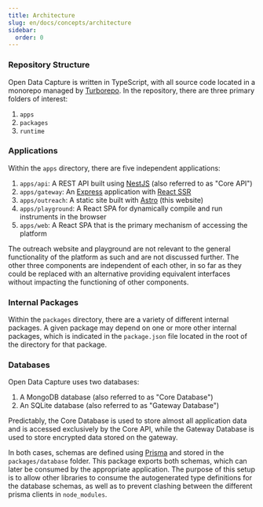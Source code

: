 ```yaml
---
title: Architecture
slug: en/docs/concepts/architecture
sidebar:
  order: 0
---
```


### Repository Structure

Open Data Capture is written in TypeScript, with all source code located in a monorepo managed by [Turborepo](https://turbo.build/). In the repository, there are three primary folders of interest:

1. `apps`
2. `packages`
3. `runtime`

### Applications

Within the `apps` directory, there are five independent applications:

1. `apps/api`: A REST API built using [NestJS](https://nestjs.com/) (also referred to as "Core API")
2. `apps/gateway`: An [Express](https://expressjs.com/) application with [React SSR](https://react.dev/reference/react-dom/server)
3. `apps/outreach`: A static site built with [Astro](https://astro.build/) (this website)
4. `apps/playground`: A React SPA for dynamically compile and run instruments in the browser
5. `apps/web`: A React SPA that is the primary mechanism of accessing the platform

The outreach website and playground are not relevant to the general functionality of the platform as such and are not discussed further. The other three components are independent of each other, in so far as they could be replaced with an alternative providing equivalent interfaces without impacting the functioning of other components.

### Internal Packages

Within the `packages` directory, there are a variety of different internal packages. A given package may depend on one or more other internal packages, which is indicated in the `package.json` file located in the root of the directory for that package.

### Databases

Open Data Capture uses two databases:

1. A MongoDB database (also referred to as "Core Database")
2. An SQLite database (also referred to as "Gateway Database")

Predictably, the Core Database is used to store almost all application data and is accessed exclusively by the Core API, while the Gateway Database is used to store encrypted data stored on the gateway.

In both cases, schemas are defined using [Prisma](https://www.prisma.io/) and stored in the `packages/database` folder. This package exports both schemas, which can later be consumed by the appropriate application. The purpose of this setup is to allow other libraries to consume the autogenerated type definitions for the database schemas, as well as to prevent clashing between the different prisma clients in `node_modules`.

